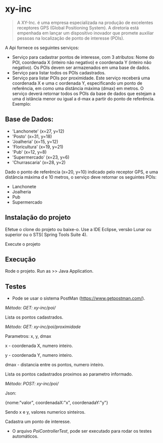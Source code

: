 # xy-inc
>A XY-Inc. é uma empresa especializada na produção de excelentes receptores GPS (Global Positioning System). 
 A diretoria está empenhada em lançar um dispositivo inovador que promete auxiliar pessoas na localização de ponto de interesse (POIs).

A Api fornece os seguintes serviços:
* Serviço para cadastrar pontos de interesse, com 3 atributos: Nome do POI, coordenada X
(inteiro não negativo) e coordenada Y (inteiro não negativo). Os POIs devem ser armazenados
em uma base de dados.
* Serviço para listar todos os POIs cadastrados.
* Serviço para listar POIs por proximidade. Este serviço receberá uma coordenada X e uma c
oordenada Y, especificando um ponto de referência, em como uma distância máxima (dmax) em metros. O serviço deverá retornar todos os POIs da base de dados que estejam a uma d
istância menor ou igual a d-max a partir do ponto de referência. Exemplo:

## Base de Dados:
  * 'Lanchonete' (x=27, y=12)
  * 'Posto' (x=31, y=18)
  * 'Joalheria' (x=15, y=12)
  * 'Floricultura' (x=19, y=21)
  * 'Pub' (x=12, y=8)
  * 'Supermercado' (x=23, y=6)
  * 'Churrascaria' (x=28, y=2)

Dado o ponto de referência (x=20, y=10) indicado pelo receptor GPS, e uma distância máxima d
e 10 metros, o serviço deve retornar os seguintes POIs:
  * Lanchonete
  * Joalheria
  * Pub
  * Supermercado

## Instalação do projeto

Efetue o clone do projeto ou baixe-o.
Use a IDE Eclipse, versão Lunar ou superior ou o STS( Spring Tools Suite 4).

Execute o projeto 

## Execução

Rode o projeto. Run as >> Java Application.


## Testes
* Pode se usar o sistema PostMan (https://www.getpostman.com/).

_Método: GET: xy-inc/poi/_

Lista os pontos cadastrados.

_Método: GET: xy-inc/poi/proximidade_

Parametros: x, y, dmax

x - coordenada X, numero inteiro.

y - coordenada Y, numero inteiro.

dmax - distancia entre os pontos, numero inteiro.

Lista os pontos cadastrados proximos ao parametro informado.

_Método: POST: xy-inc/poi/_

Json: 

{nome:"valor", coordenadaX:"x", coordenadaY:"y"}

Sendo x e y, valores numerico sinteiros.

Cadastra um ponto de interesse.

* O arquivo _PoiControllerTest_, pode ser executado para rodar os testes automáticos.
